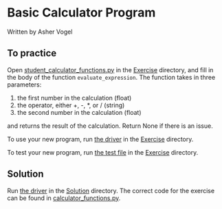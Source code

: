 # Basic Calculator Program
Written by Asher Vogel

## To practice

Open [student_calculator_functions.py](Exercise/student_calculator_functions.py) in the [Exercise](Exercise) directory, and fill in the body of the function `evaluate_expression`.
The function takes in three parameters:
1. the first number in the calculation (float)
2. the operator, either +, -, *, or / (string)
3. the second number in the calculation (float)

and returns the result of the calculation. Return None if there is an issue.

To use your new program, run [the driver](Exercise/driver.py) in the [Exercise](Exercise) directory.

To test your new program, run [the test file](Exercise/test.py) in the [Exercise](Exercise) directory.

## Solution

Run [the driver](Solution/driver.py) in the [Solution](Solution) directory. The correct code for the exercise can be found in [calculator_functions.py](Solution/calculator_functions.py).